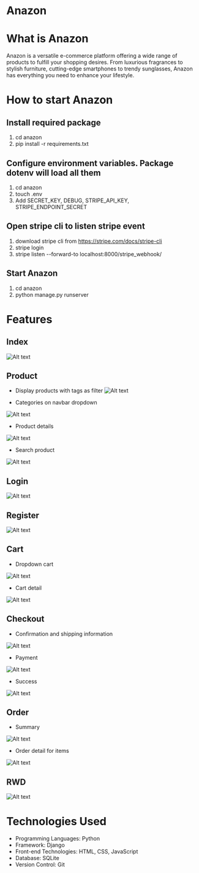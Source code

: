 # Anazon

# What is Anazon

Anazon is a versatile e-commerce platform offering a wide range of products to fulfill your shopping desires. From luxurious fragrances to stylish furniture, cutting-edge smartphones to trendy sunglasses, Anazon has everything you need to enhance your lifestyle.

# How to start Anazon

## Install required package

1. cd anazon
2. pip install -r requirements.txt

## Configure environment variables. Package dotenv will load all them

1. cd anazon
2. touch .env
3. Add SECRET_KEY, DEBUG, STRIPE_API_KEY, STRIPE_ENDPOINT_SECRET

## Open stripe cli to listen stripe event

1. download stripe cli from https://stripe.com/docs/stripe-cli
2. stripe login
3. stripe listen --forward-to localhost:8000/stripe_webhook/

## Start Anazon

1. cd anazon
2. python manage.py runserver

# Features

## Index

![Alt text](images/image.png)

## Product

- Display products with tags as filter
  ![Alt text](images/image-1.png)

- Categories on navbar dropdown

![Alt text](images/image-2.png)

- Product details

![Alt text](images/image-3.png)

- Search product

![Alt text](images/image-4.png)

## Login

![Alt text](images/image-5.png)

## Register

![Alt text](images/image-6.png)

## Cart

- Dropdown cart

![Alt text](images/image-7.png)

- Cart detail

![Alt text](images/image-8.png)

## Checkout

- Confirmation and shipping information

![Alt text](images/image-9.png)

- Payment

![Alt text](images/image-10.png)

- Success

![Alt text](images/image-11.png)

## Order

- Summary

![Alt text](images/image-12.png)

- Order detail for items

![Alt text](images/image-13.png)

## RWD

![Alt text](images/image-14.png)

# Technologies Used

- Programming Languages: Python
- Framework: Django
- Front-end Technologies: HTML, CSS, JavaScript
- Database: SQLite
- Version Control: Git
